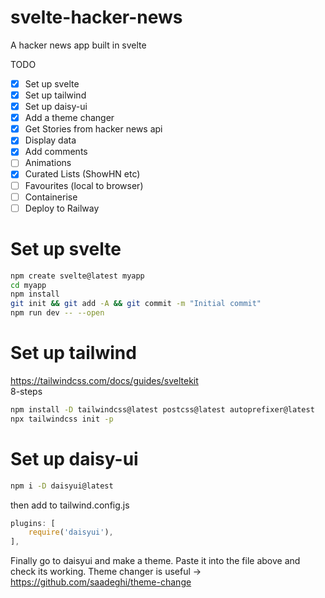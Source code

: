 # svelte-hacker-news

A hacker news app built in svelte

TODO

- [x] Set up svelte
- [x] Set up tailwind
- [x] Set up daisy-ui
- [x] Add a theme changer
- [x] Get Stories from hacker news api
- [x] Display data
- [x] Add comments
- [ ] Animations
- [x] Curated Lists (ShowHN etc)
- [ ] Favourites (local to browser)
- [ ] Containerise
- [ ] Deploy to Railway

# Set up svelte

```bash
npm create svelte@latest myapp
cd myapp
npm install
git init && git add -A && git commit -m "Initial commit"
npm run dev -- --open
```

# Set up tailwind

https://tailwindcss.com/docs/guides/sveltekit  
8-steps

```bash
npm install -D tailwindcss@latest postcss@latest autoprefixer@latest
npx tailwindcss init -p
```

# Set up daisy-ui

```bash
npm i -D daisyui@latest
```

then add to tailwind.config.js

```js
plugins: [
    require('daisyui'),
],
```

Finally go to daisyui and make a theme. Paste it into the file above and check its working.
Theme changer is useful -> https://github.com/saadeghi/theme-change
